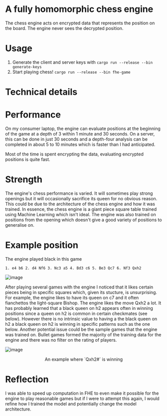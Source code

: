 # A fully homomorphic chess engine
The chess engine acts on encrypted data that represents the position on the board. The engine never sees the decrypted position.
# Usage
1. Generate the client and server keys with `cargo run --release --bin generate-keys`
2. Start playing chess! `cargo run --release --bin fhe-game`

# Technical details


# Performance
On my consumer laptop, the engine can evaluate positions at the beginning of the game at a depth of 3 within 1 minute and 30 seconds. On a server, this can be done in just 30 seconds and a depth-four analysis can be completed in about 5 to 10 minutes which is faster than I had anticipated.

Most of the time is spent encrypting the data, evaluating encrypted positions is quite fast.

# Strength

The engine's chess performance is varied. It will sometimes play strong openings but it will occasionally sacrifice its queen for no obvious reason. This could be due to the architecture of the chess engine and how it was trained. In essence, the chess engine is a giant piece square table trained using Machine Learning which isn't ideal. The engine was also trained on positions from the opening which doesn't give a good variety of positions to generalise on.

# Example position
The engine played black in this game
```
1. e4 b6 2. d4 Nf6 3. Nc3 a5 4. Bd3 c6 5. Be3 Qc7 6. Nf3 Qxh2
```
![image](https://user-images.githubusercontent.com/18627392/209901821-2a498884-7e2b-4f89-83cc-cda9dc003fa3.png)

After playing several games with the engine I noticed that it likes certain pieces being in specific squares which, given its stucture, is unsurprising. For example, the engine likes to have its queen on c7 and it often fianchettos the light-square Bishop. The engine likes the move Qxh2 a lot. It has probably learned that a black queen on h2 appears often in winning positions since a queen on h2 is common in certain checkmates (see below). However there is no intrinsic value to having a the black queen on h2 a black queen on h2 is winning in specific patterns such as the one below. Another potential issue could be the sample games that the engine was trained on. Bullet games formed the majority of the training data for the engine and there was no filter on the rating of players.

![image](https://user-images.githubusercontent.com/18627392/209902375-480f9bef-c8b4-444c-85e4-01ae5b02a599.png)
<center>An example where `Qxh2#` is winning</center>

# Reflection
I was able to speed up computation in FHE to even make it possible for the engine to play reasonable games but if I were to attempt this again, I would refine how I trained the model and potentially change the model architecture.

